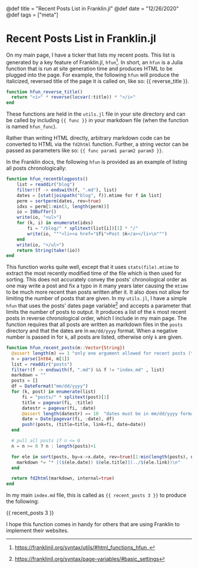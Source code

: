 @def title = "Recent Posts List in Franklin.jl"
@def date = "12/26/2020"
@def tags = ["meta"]
 
# Recent Posts List in Franklin.jl
 
On my main page, I have a ticker that lists my recent posts. This list is generated by a key feature of Franklin.jl, `hfun`[^1]. In short, an `hfun` is a Julia function that is run at site generation time and produces HTML to be plugged into the page. For example, the following `hfun` will produce the italicized, reversed title of the page it is called on, like so: {{ reverse_title }}.

```julia
function hfun_reverse_title()
  return "<i>" * reverse(locvar(:title)) * "</i>"
end
```

These functions are held in the `utils.jl` file in your site directory and can be called by including `{{ func }}` in your markdown file (when the function is named `hfun_func`). 

Rather than writing HTML directly, arbitrary markdown code can be converted to HTML via the `fd2html` function. Further, a string vector can be passed as parameters like so: `{{ func param1 param2 param3 }}`.

In the Franklin docs, the following `hfun` is provided as an example of listing all posts chronologically:

```julia
function hfun_recentblogposts()
    list = readdir("blog")
    filter!(f -> endswith(f, ".md"), list)
    dates = [stat(joinpath("blog", f)).mtime for f in list]
    perm = sortperm(dates, rev=true)
    idxs = perm[1:min(3, length(perm))]
    io = IOBuffer()
    write(io, "<ul>")
    for (k, i) in enumerate(idxs)
        fi = "/blog/" * splitext(list[i])[1] * "/"
        write(io, """<li><a href="$fi">Post $k</a></li>\n""")
    end
    write(io, "</ul>")
    return String(take!(io))
end
```

This function works quite well, except that it uses `stats(file).mtime` to extract the most recently modified time of the file which is then used for sorting. This does not accurately convey the posts' chronological order as one may write a post and fix a typo in it many years later causing the `mtime` to be much more recent than posts written after it. It also does not allow for limiting the number of posts that are given. In my `utils.jl`, I have a simple `hfun` that uses the posts' dates page variable[^2] and accepts a parameter that limits the number of posts to output. It produces a list of the `k` most recent posts in reverse chronological order, which I include in my main page. The function requires that all posts are written as markdown files in the `posts` directory and that the dates are in `mm/dd/yyyy` format. When a negative number is passed in for `k`, all posts are listed, otherwise only `k` are given.

```julia
function hfun_recent_posts(m::Vector{String})
  @assert length(m) == 1 "only one argument allowed for recent posts (the number of recent posts to pull)"
  n = parse(Int64, m[1])
  list = readdir("posts")
  filter!(f -> endswith(f, ".md") && f != "index.md" , list)
  markdown = ""
  posts = []
  df = DateFormat("mm/dd/yyyy")
  for (k, post) in enumerate(list)
      fi = "posts/" * splitext(post)[1]
      title = pagevar(fi, :title)
      datestr = pagevar(fi, :date)
      @assert length(datestr) == 10  "dates must be in mm/dd/yyyy format"
      date = Date(pagevar(fi, :date), df)
      push!(posts, (title=title, link=fi, date=date))
  end

  # pull all posts if n <= 0
  n = n >= 0 ? n : length(posts)+1

  for ele in sort(posts, by=x->x.date, rev=true)[1:min(length(posts), n)]
    markdown *= "* [($(ele.date)) $(ele.title)](../$(ele.link))\n"
  end

  return fd2html(markdown, internal=true)
end
```

In my main `index.md` file, this is called as `{{ recent_posts 3 }}` to produce the following:

{{ recent_posts 3 }}

I hope this function comes in handy for others that are using Franklin to implement their websites.

[^1]: https://franklinjl.org/syntax/utils/#html_functions_hfun_
[^2]: https://franklinjl.org/syntax/page-variables/#basic_settings